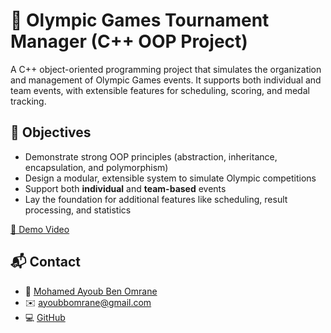 # 🏅 Olympic Games Tournament Manager (C++ OOP Project)

A C++ object-oriented programming project that simulates the organization and management of Olympic Games events. It supports both individual and team events, with extensible features for scheduling, scoring, and medal tracking.

## 🎯 Objectives

- Demonstrate strong OOP principles (abstraction, inheritance, encapsulation, and polymorphism)
- Design a modular, extensible system to simulate Olympic competitions
- Support both **individual** and **team-based** events
- Lay the foundation for additional features like scheduling, result processing, and statistics

[🎥 Demo Video](https://drive.google.com/file/d/1BA1OntpIv42mRZMu4S8DHQAfyd4FW7J1/view?usp=sharing)


## 📬 Contact

- 👤 [Mohamed Ayoub Ben Omrane](https://www.linkedin.com/in/mohamed-ayoub-ben-omrane-50258b244)  
- ✉️ [ayoubbomrane@gmail.com](mailto:ayoubbomrane@gmail.com)  
- 💻 [GitHub](https://github.com/ayoubbenomrane)

